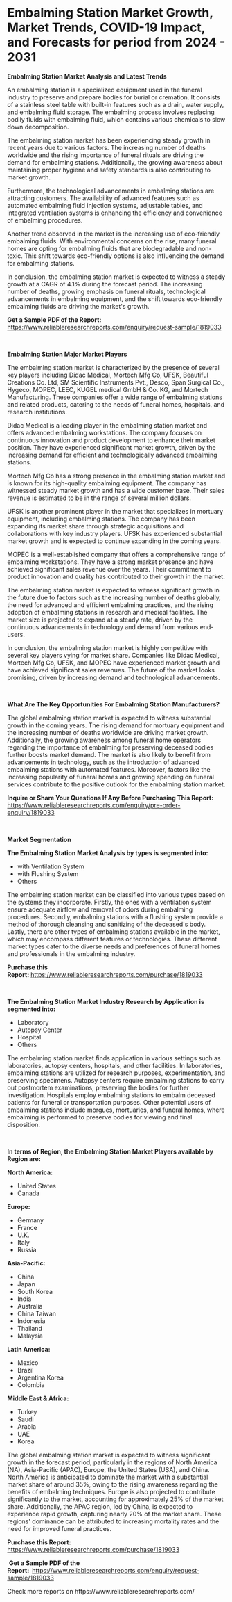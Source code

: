 <p><h1>Embalming Station Market Growth, Market Trends, COVID-19 Impact, and Forecasts for period from 2024 - 2031</h1></p><p><strong>Embalming Station Market Analysis and Latest Trends</strong></p>
<p><p>An embalming station is a specialized equipment used in the funeral industry to preserve and prepare bodies for burial or cremation. It consists of a stainless steel table with built-in features such as a drain, water supply, and embalming fluid storage. The embalming process involves replacing bodily fluids with embalming fluid, which contains various chemicals to slow down decomposition.</p><p>The embalming station market has been experiencing steady growth in recent years due to various factors. The increasing number of deaths worldwide and the rising importance of funeral rituals are driving the demand for embalming stations. Additionally, the growing awareness about maintaining proper hygiene and safety standards is also contributing to market growth.</p><p>Furthermore, the technological advancements in embalming stations are attracting customers. The availability of advanced features such as automated embalming fluid injection systems, adjustable tables, and integrated ventilation systems is enhancing the efficiency and convenience of embalming procedures.</p><p>Another trend observed in the market is the increasing use of eco-friendly embalming fluids. With environmental concerns on the rise, many funeral homes are opting for embalming fluids that are biodegradable and non-toxic. This shift towards eco-friendly options is also influencing the demand for embalming stations.</p><p>In conclusion, the embalming station market is expected to witness a steady growth at a CAGR of 4.1% during the forecast period. The increasing number of deaths, growing emphasis on funeral rituals, technological advancements in embalming equipment, and the shift towards eco-friendly embalming fluids are driving the market's growth.</p></p>
<p><strong>Get a Sample PDF of the Report:&nbsp;</strong> <a href="https://www.reliableresearchreports.com/enquiry/request-sample/1819033">https://www.reliableresearchreports.com/enquiry/request-sample/1819033</a></p>
<p>&nbsp;</p>
<p><strong>Embalming Station Major Market Players</strong></p>
<p><p>The embalming station market is characterized by the presence of several key players including Didac Medical, Mortech Mfg Co, UFSK, Beautiful Creations Co. Ltd, SM Scientific Instruments Pvt., Desco, Span Surgical Co., Hygeco, MOPEC, LEEC, KUGEL medical GmbH & Co. KG, and Mortech Manufacturing. These companies offer a wide range of embalming stations and related products, catering to the needs of funeral homes, hospitals, and research institutions.</p><p>Didac Medical is a leading player in the embalming station market and offers advanced embalming workstations. The company focuses on continuous innovation and product development to enhance their market position. They have experienced significant market growth, driven by the increasing demand for efficient and technologically advanced embalming stations.</p><p>Mortech Mfg Co has a strong presence in the embalming station market and is known for its high-quality embalming equipment. The company has witnessed steady market growth and has a wide customer base. Their sales revenue is estimated to be in the range of several million dollars.</p><p>UFSK is another prominent player in the market that specializes in mortuary equipment, including embalming stations. The company has been expanding its market share through strategic acquisitions and collaborations with key industry players. UFSK has experienced substantial market growth and is expected to continue expanding in the coming years.</p><p>MOPEC is a well-established company that offers a comprehensive range of embalming workstations. They have a strong market presence and have achieved significant sales revenue over the years. Their commitment to product innovation and quality has contributed to their growth in the market.</p><p>The embalming station market is expected to witness significant growth in the future due to factors such as the increasing number of deaths globally, the need for advanced and efficient embalming practices, and the rising adoption of embalming stations in research and medical facilities. The market size is projected to expand at a steady rate, driven by the continuous advancements in technology and demand from various end-users.</p><p>In conclusion, the embalming station market is highly competitive with several key players vying for market share. Companies like Didac Medical, Mortech Mfg Co, UFSK, and MOPEC have experienced market growth and have achieved significant sales revenues. The future of the market looks promising, driven by increasing demand and technological advancements.</p></p>
<p>&nbsp;</p>
<p><strong>What Are The Key Opportunities For Embalming Station Manufacturers?</strong></p>
<p><p>The global embalming station market is expected to witness substantial growth in the coming years. The rising demand for mortuary equipment and the increasing number of deaths worldwide are driving market growth. Additionally, the growing awareness among funeral home operators regarding the importance of embalming for preserving deceased bodies further boosts market demand. The market is also likely to benefit from advancements in technology, such as the introduction of advanced embalming stations with automated features. Moreover, factors like the increasing popularity of funeral homes and growing spending on funeral services contribute to the positive outlook for the embalming station market.</p></p>
<p><strong>Inquire or Share Your Questions If Any Before Purchasing This Report:</strong> <a href="https://www.reliableresearchreports.com/enquiry/pre-order-enquiry/1819033">https://www.reliableresearchreports.com/enquiry/pre-order-enquiry/1819033</a></p>
<p>&nbsp;</p>
<p><strong>Market Segmentation</strong></p>
<p><strong>The Embalming Station Market Analysis by types is segmented into:</strong></p>
<p><ul><li>with Ventilation System</li><li>with Flushing System</li><li>Others</li></ul></p>
<p><p>The embalming station market can be classified into various types based on the systems they incorporate. Firstly, the ones with a ventilation system ensure adequate airflow and removal of odors during embalming procedures. Secondly, embalming stations with a flushing system provide a method of thorough cleansing and sanitizing of the deceased's body. Lastly, there are other types of embalming stations available in the market, which may encompass different features or technologies. These different market types cater to the diverse needs and preferences of funeral homes and professionals in the embalming industry.</p></p>
<p><strong>Purchase this Report:&nbsp;</strong><a href="https://www.reliableresearchreports.com/purchase/1819033">https://www.reliableresearchreports.com/purchase/1819033</a></p>
<p>&nbsp;</p>
<p><strong>The Embalming Station Market Industry Research by Application is segmented into:</strong></p>
<p><ul><li>Laboratory</li><li>Autopsy Center</li><li>Hospital</li><li>Others</li></ul></p>
<p><p>The embalming station market finds application in various settings such as laboratories, autopsy centers, hospitals, and other facilities. In laboratories, embalming stations are utilized for research purposes, experimentation, and preserving specimens. Autopsy centers require embalming stations to carry out postmortem examinations, preserving the bodies for further investigation. Hospitals employ embalming stations to embalm deceased patients for funeral or transportation purposes. Other potential users of embalming stations include morgues, mortuaries, and funeral homes, where embalming is performed to preserve bodies for viewing and final disposition.</p></p>
<p>&nbsp;</p>
<p><strong>In terms of Region, the Embalming Station Market Players available by Region are:</strong></p>
<p>
    <p> <strong> North America: </strong>
        <ul>
            <li>United States</li>
            <li>Canada</li>
        </ul>
        </p> 
    <p> <strong> Europe: </strong>
        <ul>
            <li>Germany</li>
            <li>France</li>
            <li>U.K.</li>
            <li>Italy</li>
            <li>Russia</li>
        </ul>
        </p> 
    <p> <strong> Asia-Pacific: </strong>
        <ul>
            <li>China</li>
            <li>Japan</li>
            <li>South Korea</li>
            <li>India</li>
            <li>Australia</li>
            <li>China Taiwan</li>
            <li>Indonesia</li>
            <li>Thailand</li>
            <li>Malaysia</li>
        </ul>
        </p> 
    <p> <strong> Latin America: </strong>
        <ul>
            <li>Mexico</li>
            <li>Brazil</li>
            <li>Argentina Korea</li>
            <li>Colombia</li>
        </ul>
        </p> 
    <p> <strong> Middle East & Africa: </strong>
        <ul>
            <li>Turkey</li>
            <li>Saudi</li>
            <li>Arabia</li>
            <li>UAE</li>
            <li>Korea</li>
        </ul>
    </p>
    </p>
<p><p>The global embalming station market is expected to witness significant growth in the forecast period, particularly in the regions of North America (NA), Asia-Pacific (APAC), Europe, the United States (USA), and China. North America is anticipated to dominate the market with a substantial market share of around 35%, owing to the rising awareness regarding the benefits of embalming techniques. Europe is also projected to contribute significantly to the market, accounting for approximately 25% of the market share. Additionally, the APAC region, led by China, is expected to experience rapid growth, capturing nearly 20% of the market share. These regions' dominance can be attributed to increasing mortality rates and the need for improved funeral practices.</p></p>
<p><strong>Purchase this Report: </strong><a href="https://www.reliableresearchreports.com/purchase/1819033">https://www.reliableresearchreports.com/purchase/1819033</a></p>
<p>&nbsp;<strong>Get a Sample PDF of the Report:&nbsp;&nbsp;</strong><a href="https://www.reliableresearchreports.com/enquiry/request-sample/1819033">https://www.reliableresearchreports.com/enquiry/request-sample/1819033</a></p>
<p><strong></strong></p>
<p>Check more reports on https://www.reliableresearchreports.com/</p>